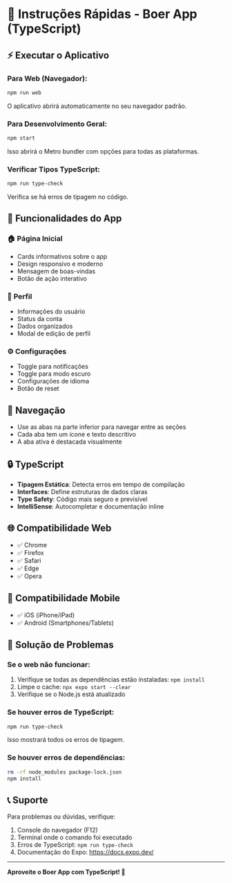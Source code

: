 # 🚀 Instruções Rápidas - Boer App (TypeScript)

## ⚡ Executar o Aplicativo

### Para Web (Navegador):
```bash
npm run web
```
O aplicativo abrirá automaticamente no seu navegador padrão.

### Para Desenvolvimento Geral:
```bash
npm start
```
Isso abrirá o Metro bundler com opções para todas as plataformas.

### Verificar Tipos TypeScript:
```bash
npm run type-check
```
Verifica se há erros de tipagem no código.

## 🎯 Funcionalidades do App

### 🏠 **Página Inicial**
- Cards informativos sobre o app
- Design responsivo e moderno
- Mensagem de boas-vindas
- Botão de ação interativo

### 👤 **Perfil**
- Informações do usuário
- Status da conta
- Dados organizados
- Modal de edição de perfil

### ⚙️ **Configurações**
- Toggle para notificações
- Toggle para modo escuro
- Configurações de idioma
- Botão de reset

## 🔧 Navegação

- Use as abas na parte inferior para navegar entre as seções
- Cada aba tem um ícone e texto descritivo
- A aba ativa é destacada visualmente

## 🔒 TypeScript

- **Tipagem Estática**: Detecta erros em tempo de compilação
- **Interfaces**: Define estruturas de dados claras
- **Type Safety**: Código mais seguro e previsível
- **IntelliSense**: Autocompletar e documentação inline

## 🌐 Compatibilidade Web

- ✅ Chrome
- ✅ Firefox
- ✅ Safari
- ✅ Edge
- ✅ Opera

## 📱 Compatibilidade Mobile

- ✅ iOS (iPhone/iPad)
- ✅ Android (Smartphones/Tablets)

## 🚨 Solução de Problemas

### Se o web não funcionar:
1. Verifique se todas as dependências estão instaladas: `npm install`
2. Limpe o cache: `npx expo start --clear`
3. Verifique se o Node.js está atualizado

### Se houver erros de TypeScript:
```bash
npm run type-check
```
Isso mostrará todos os erros de tipagem.

### Se houver erros de dependências:
```bash
rm -rf node_modules package-lock.json
npm install
```

## 📞 Suporte

Para problemas ou dúvidas, verifique:
1. Console do navegador (F12)
2. Terminal onde o comando foi executado
3. Erros de TypeScript: `npm run type-check`
4. Documentação do Expo: https://docs.expo.dev/

---

**Aproveite o Boer App com TypeScript! 🎉**
